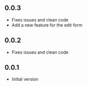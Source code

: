 ## 0.0.3

- Fixes issues and clean code
- Add a new feature for the edit form

## 0.0.2

- Fixes issues and clean code

## 0.0.1

- Initial version